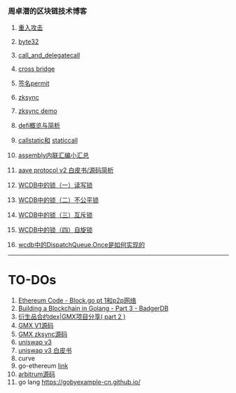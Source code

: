 ### 周卓潜的区块链技术博客

1. [重入攻击](https://github.com/ben46/BlockchainBlog/blob/main/1_reentrancy)
2. [byte32](https://github.com/ben46/BlockchainBlog/blob/main/bytes32.md)
3. [call_and_delegatecall](https://github.com/ben46/BlockchainBlog/blob/main/call_and_delegatecall.md)
4. [cross bridge](https://github.com/ben46/BlockchainBlog/blob/main/crosschain.md)
5. [签名permit](https://github.com/ben46/BlockchainBlog/blob/main/vote.md)
6. [zksync](https://github.com/ben46/BlockchainBlog/blob/main/zksync.md)
7. [zksync demo](https://github.com/ben46/BlockchainBlog/blob/main/zksync_demo.md)
8. [defi概览与简析](https://github.com/ben46/BlockchainBlog/blob/main/defi_all.md)
9. [callstatic和](https://github.com/WTFAcademy/WTF-Ethers/blob/main/11_CallStatic/readme.md) [staticcall](https://github.com/ben46/BlockchainBlog/blob/main/staticcall.md) 
10. [assembly内联汇编小汇总](https://github.com/ben46/BlockchainBlog/blob/main/assembly.md)
11. [aave protocol v2 白皮书/源码简析](https://github.com/ben46/protocol-v2/blob/master/README.md)
12. [WCDB中的锁（一）读写锁](https://github.com/ben46/ben46.github.com/wiki/WCDB%E4%B8%AD%E7%9A%84%E9%94%81%EF%BC%88%E4%B8%80%EF%BC%89%E8%AF%BB%E5%86%99%E9%94%81)

13. [WCDB中的锁（二）不公平锁](https://github.com/ben46/ben46.github.com/wiki/WCDB中的锁（二）不公平锁)

14. [WCDB中的锁（三）互斥锁](https://github.com/ben46/ben46.github.com/wiki/WCDB%E4%B8%AD%E7%9A%84%E9%94%81%EF%BC%88%E4%B8%89%EF%BC%89%E4%BA%92%E6%96%A5%E9%94%81)

15. [WCDB中的锁（四）自旋锁](https://github.com/ben46/ben46.github.com/wiki/WCDB%E4%B8%AD%E7%9A%84%E9%94%81%EF%BC%88%E5%9B%9B%EF%BC%89%E8%87%AA%E6%97%8B%E9%94%81)

16. [wcdb中的DispatchQueue.Once是如何实现的](https://github.com/ben46/ben46.github.com/wiki/WCDB%E4%B8%AD%E7%9A%84DispatchQueue.Once)
---------------------------------------
# TO-DOs

1. [Ethereum Code - Block.go pt 1和p2p网络](https://www.youtube.com/watch?v=gXRIkDASkWc)
2. [Building a Blockchain in Golang - Part 3 - BadgerDB](https://www.youtube.com/watch?v=szOZ3p-5YIc&list=PLpP5MQvVi4PGmNYGEsShrlvuE2B33xV1L&index=3)
3. [衍生品合约dex|GMX项目分享( part 2 )](https://www.youtube.com/watch?v=7wTPIUw6iGo)
5. [GMX V1源码](https://github.com/gmx-io/gmx-contracts/tree/v1)
6. [GMX zksync源码](https://github.com/gmx-io/gmx-contracts/tree/zksync)
7. [uniswap v3](https://www.youtube.com/watch?v=WCLsIcjLSXc)
8. [uniswap v3 白皮书](https://www.youtube.com/watch?v=ypASWR5b9zA&t=7521s)
9. curve
10. go-ethereum [link](https://www.youtube.com/watch?v=2EUkk8txlOw)
11. [arbitrum源码](https://www.youtube.com/@DappLearning/search?query=arbitrum)
12. go lang https://gobyexample-cn.github.io/

